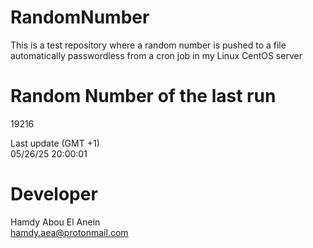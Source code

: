 # RandomNumber    
This is a test repository where a random number is pushed to a file automatically passwordless from a cron job in my Linux CentOS server    
# Random Number of the last run   
19216
      
Last update (GMT +1)    
05/26/25 20:00:01
# Developer    
Hamdy Abou El Anein   
hamdy.aea@protonmail.com
